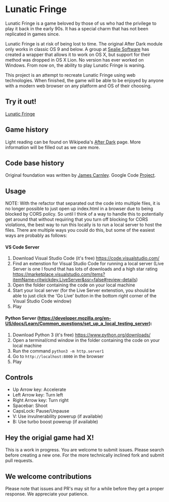 # Lunatic Fringe
Lunatic Fringe is a game beloved by those of us who had the privilege to play it back in the early 90s. It has a special charm that has not been replicated in games since. 

Lunatic Fringe is at risk of being lost to time. The original After Dark module only works in classic OS 9 and below. A group at [Sealie Software](http://www.sealiesoftware.com/fringe/) has created a wrapper that allows it to work on OS X, but support for their method was dropped in OS X Lion. No version has ever worked on Windows. From now on, the ability to play Lunatic Fringe is waning.

This project is an attempt to recreate Lunatic Fringe using web technologies. When finished, the game will be able to be enjoyed by anyone with a modern web browser on any platform and OS of their choosing. 

## Try it out!
[Lunatic Fringe](https://schwal10.github.io/lunatic-fringe/)

## Game history
Light reading can be found on Wikipedia's [After Dark](https://en.wikipedia.org/wiki/After_Dark_%28software%29#After_Dark_Games_and_onward) page. More information will be filled out as we care more.

## Code base history
Original foundation was written by [James Carnley](http://jamescarnley.com). Google Code [Project](https://code.google.com/p/lunatic-fringe/).

## Usage
NOTE: With the refactor that separated out the code into multiple files, it is no longer possible to just open up index.html in a browser due to being blocked by CORS policy. So until I think of a way to handle this to potentially get around that without requiring that you turn off blocking for CORS violations, the best way to run this locally is to run a local server to host the files. There are multiple ways you could do this, but some of the easiest ways are probably as follows:
#### VS Code Server
1. Download Visual Studio Code (it's free) https://code.visualstudio.com/
2. Find an extenstion for Visual Studio Code for running a local server (Live Server is one I found that has lots of downloads and a high star rating https://marketplace.visualstudio.com/items?itemName=ritwickdey.LiveServer&ssr=false#review-details)
3. Open the folder containing the code on your local machine
4. Start your local server (for the Live Server extenstion, you should be able to just click the 'Go Live' button in the bottom right corner of the Visual Studio Code window)
5. Play
#### Python Server (https://developer.mozilla.org/en-US/docs/Learn/Common_questions/set_up_a_local_testing_server):
1. Download Python 3 (it's free) https://www.python.org/downloads/
2. Open a terminal/cmd window in the folder containing the code on your local machine
3. Run the command `python3 -m http.server1`
4. Go to `http://localhost:8000` in the browser
5. Play

## Controls
* Up Arrow key: Accelerate
* Left Arrow key: Turn left
* Right Arrow key: Turn right
* Spacebar: Shoot
* CapsLock: Pause/Unpause
* V: Use invulnerability powerup (if available)
* B: Use turbo boost powerup (if available)

## Hey the origial game had X!
This is a work in progress. You are welcome to submit issues. Please search before creating a new one. For the more technically inclined fork and submit pull requests.

## We welcome contributions
Please note that issues and PR's may sit for a while before they get a proper response. We appreciate your patience.

